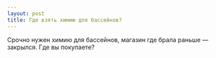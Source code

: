```yaml
---
layout: post 
title: Где взять химию для бассейнов? 
--- 
```

Срочно нужен химию для бассейнов, магазин где брала раньше — закрылся. Где вы покупаете?